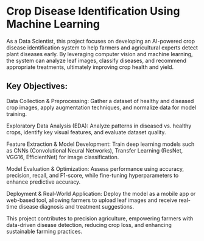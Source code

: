 # Crop Disease Identification Using Machine Learning
As a Data Scientist, this project focuses on developing an AI-powered crop disease identification system to help farmers and agricultural experts detect plant diseases early. By leveraging computer vision and machine learning, the system can analyze leaf images, classify diseases, and recommend appropriate treatments, ultimately improving crop health and yield.

 ## Key Objectives:
Data Collection & Preprocessing: Gather a dataset of healthy and diseased crop images, apply augmentation techniques, and normalize data for model training.

Exploratory Data Analysis (EDA): Analyze patterns in diseased vs. healthy crops, identify key visual features, and evaluate dataset quality.

Feature Extraction & Model Development: Train deep learning models such as CNNs (Convolutional Neural Networks), Transfer Learning (ResNet, VGG16, EfficientNet) for image classification.

Model Evaluation & Optimization: Assess performance using accuracy, precision, recall, and F1-score, while fine-tuning hyperparameters to enhance predictive accuracy.

Deployment & Real-World Application: Deploy the model as a mobile app or web-based tool, allowing farmers to upload leaf images and receive real-time disease diagnosis and treatment suggestions.

This project contributes to precision agriculture, empowering farmers with data-driven disease detection, reducing crop loss, and enhancing sustainable farming practices.
